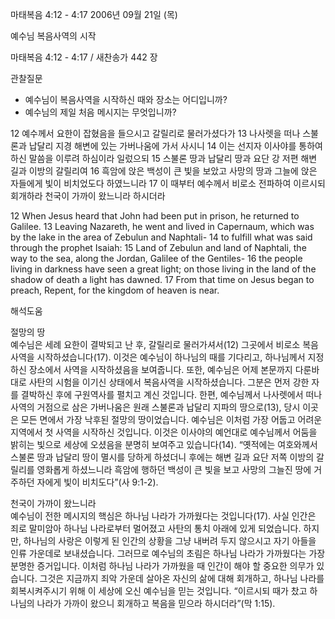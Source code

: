 마태복음 4:12 - 4:17 
2006년 09월 21일 (목)

예수님 복음사역의 시작



마태복음 4:12 - 4:17 / 새찬송가 442 장


관찰질문
- 예수님이 복음사역을 시작하신 때와 장소는 어디입니까? 
- 예수님의 제일 처음 메시지는 무엇입니까? 

12 예수께서 요한이 잡혔음을 들으시고 갈릴리로 물러가셨다가 13 나사렛을 떠나 스불론과 납달리 지경 해변에 있는 가버나움에 가서 사시니 14 이는 선지자 이사야를 통하여 하신 말씀을 이루려 하심이라 일렀으되 15 스불론 땅과 납달리 땅과 요단 강 저편 해변 길과 이방의 갈릴리여 16 흑암에 앉은 백성이 큰 빛을 보았고 사망의 땅과 그늘에 앉은 자들에게 빛이 비치었도다 하였느니라 17 이 때부터 예수께서 비로소 전파하여 이르시되 회개하라 천국이 가까이 왔느니라 하시더라

12  When Jesus heard that John had been put in prison, he returned to Galilee. 13  Leaving Nazareth, he went and lived in Capernaum, which was by the lake in the area of Zebulun and Naphtali- 14  to fulfill what was said through the prophet Isaiah: 15  Land of Zebulun and land of Naphtali, the way to the sea, along the Jordan, Galilee of the Gentiles- 16  the people living in darkness have seen a great light; on those living in the land of the shadow of death a light has dawned. 17  From that time on Jesus began to preach, Repent, for the kingdom of heaven is near.

해석도움





절망의 땅  
예수님은 세례 요한이 결박되고 난 후, 갈릴리로 물러가셔서(12) 그곳에서 비로소 복음사역을 시작하셨습니다(17). 이것은 예수님이 하나님의 때를 기다리고, 하나님께서 지정하신 장소에서 사역을 시작하셨음을 보여줍니다. 또한, 예수님은 어제 본문까지 다룬바 대로 사탄의 시험을 이기신 상태에서 복음사역을 시작하셨습니다. 그분은 먼저 강한 자를 결박하신 후에 구원역사를 펼치고 계신 것입니다. 한편, 예수님께서 나사렛에서 떠나 사역의 거점으로 삼은 가버나움은 원래 스불론과 납달리 지파의 땅으로(13), 당시 이곳은 모든 면에서 가장 낙후된 절망의 땅이었습니다. 예수님은 이처럼 가장 어둡고 어려운 지역에서 첫 사역을 시작하신 것입니다. 이것은 이사야의 예언대로 예수님께서 어둠을 밝히는 빛으로 세상에 오셨음을 분명히 보여주고 있습니다(14). “옛적에는 여호와께서 스불론 땅과 납달리 땅이 멸시를 당하게 하셨더니 후에는 해변 길과 요단 저쪽 이방의 갈릴리를 영화롭게 하셨느니라 흑암에 행하던 백성이 큰 빛을 보고 사망의 그늘진 땅에 거주하던 자에게 빛이 비치도다”(사 9:1-2). 

천국이 가까이 왔느니라  
예수님이 전한 메시지의 핵심은 하나님 나라가 가까웠다는 것입니다(17). 사실 인간은 죄로 말미암아 하나님 나라로부터 멀어졌고 사탄의 통치 아래에 있게 되었습니다. 하지만, 하나님의 사랑은 이렇게 된 인간의 상황을 그냥 내버려 두지 않으시고 자기 아들을 인류 가운데로 보내셨습니다. 그러므로 예수님의 초림은 하나님 나라가 가까웠다는 가장 분명한 증거입니다. 이처럼 하나님 나라가 가까웠을 때 인간이 해야 할 중요한 의무가 있습니다. 그것은 지금까지 죄악 가운데 살아온 자신의 삶에 대해 회개하고, 하나님 나라를 회복시켜주시기 위해 이 세상에 오신 예수님을 믿는 것입니다. “이르시되 때가 찼고 하나님의 나라가 가까이 왔으니 회개하고 복음을 믿으라 하시더라”(막 1:15).